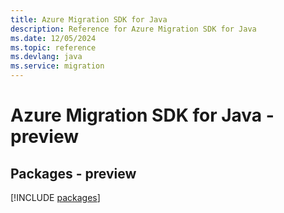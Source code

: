 ```yaml
---
title: Azure Migration SDK for Java
description: Reference for Azure Migration SDK for Java
ms.date: 12/05/2024
ms.topic: reference
ms.devlang: java
ms.service: migration
---
```

# Azure Migration SDK for Java - preview
## Packages - preview
[!INCLUDE [packages](migration-index.md)]